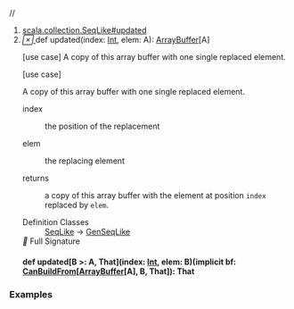//
<ol>
<li><a href="https://www.scala-lang.org/api/2.12.3/scala/collection/mutable/ArrayBuffer.html#updated(index:Int,elem:A):scala.collection.mutable.ArrayBuffer[A]">scala.collection.SeqLike#updated</a></li>
<li name="scala.collection.SeqLike#updated" visbl="pub" class="indented0 " data-isabs="false" fullcomment="yes" group="Ungrouped"> <a id="updated(index:Int,elem:A):scala.collection.mutable.ArrayBuffer[A]"></a><a id="updated(Int,A):ArrayBuffer[A]"></a> <span class="permalink"> <a href="../../../scala/collection/mutable/ArrayBuffer.html#updated(index:Int,elem:A):scala.collection.mutable.ArrayBuffer[A]" title="Permalink"> <i class="material-icons"></i> </a> </span> <span class="modifier_kind"> <span class="modifier"></span> <span class="kind">def</span> </span> <span class="symbol"> <span class="name">updated</span><span class="params">(<span name="index">index: <a href="../../Int.html" class="extype" name="scala.Int">Int</a></span>, <span name="elem">elem: <span class="extype" name="scala.collection.GenSeqLike.A">A</span></span>)</span><span class="result">: <a href="" class="extype" name="scala.collection.mutable.ArrayBuffer">ArrayBuffer</a>[<span class="extype" name="scala.collection.GenSeqLike.A">A</span>]</span> </span> <p class="shortcomment cmt">[use case] A copy of this array buffer with one single replaced element.</p>
 <div class="fullcomment">
  [use case] 
  <div class="comment cmt">
   <p> A copy of this array buffer with one single replaced element.</p>
  </div>
  <dl class="paramcmts block">
   <dt class="param">
    index
   </dt>
   <dd class="cmt">
    <p>the position of the replacement</p>
   </dd>
   <dt class="param">
    elem
   </dt>
   <dd class="cmt">
    <p>the replacing element</p>
   </dd>
   <dt>
    returns
   </dt>
   <dd class="cmt">
    <p>a copy of this array buffer with the element at position <code>index</code> replaced by <code>elem</code>.</p>
   </dd>
  </dl>
  <dl class="attributes block"> 
   <dt>
    Definition Classes
   </dt>
   <dd>
    <a href="../SeqLike.html" class="extype" name="scala.collection.SeqLike">SeqLike</a> → 
    <a href="../GenSeqLike.html" class="extype" name="scala.collection.GenSeqLike">GenSeqLike</a>
   </dd>
   <div class="full-signature-block toggleContainer"> 
    <span class="toggle"> <i class="material-icons"></i> Full Signature </span> 
    <div class="hiddenContent full-signature-usecase">
     <h4 id="signature" class="signature"> <span class="modifier_kind"> <span class="modifier"></span> <span class="kind">def</span> </span> <span class="symbol"> <span class="name">updated</span><span class="tparams">[<span name="B">B &gt;: <span class="extype" name="scala.collection.mutable.ArrayBuffer.A">A</span></span>, <span name="That">That</span>]</span><span class="params">(<span name="index">index: <a href="../../Int.html" class="extype" name="scala.Int">Int</a></span>, <span name="elem">elem: <span class="extype" name="scala.collection.SeqLike.updated.B">B</span></span>)</span><span class="params">(<span class="implicit">implicit </span><span name="bf">bf: <a href="../generic/CanBuildFrom.html" class="extype" name="scala.collection.generic.CanBuildFrom">CanBuildFrom</a>[<a href="" class="extype" name="scala.collection.mutable.ArrayBuffer">ArrayBuffer</a>[<span class="extype" name="scala.collection.mutable.ArrayBuffer.A">A</span>], <span class="extype" name="scala.collection.SeqLike.updated.B">B</span>, <span class="extype" name="scala.collection.SeqLike.updated.That">That</span>]</span>)</span><span class="result">: <span class="extype" name="scala.collection.SeqLike.updated.That">That</span></span> </span> </h4>
    </div> 
   </div>
  </dl>
 </div> </li>
        </ol>


### Examples



